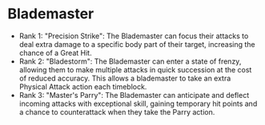# Blademaster

- Rank 1: "Precision Strike": The Blademaster can focus their attacks to deal extra damage to a specific body part of their target, increasing the chance of a Great Hit. 
- Rank 2: "Bladestorm": The Blademaster can enter a state of frenzy, allowing them to make multiple attacks in quick succession at the cost of reduced accuracy. This allows a blademaster to take an extra Physical Attack action each timeblock.
- Rank 3: "Master's Parry": The Blademaster can anticipate and deflect incoming attacks with exceptional skill, gaining temporary hit points and a chance to counterattack when they take the Parry action.
